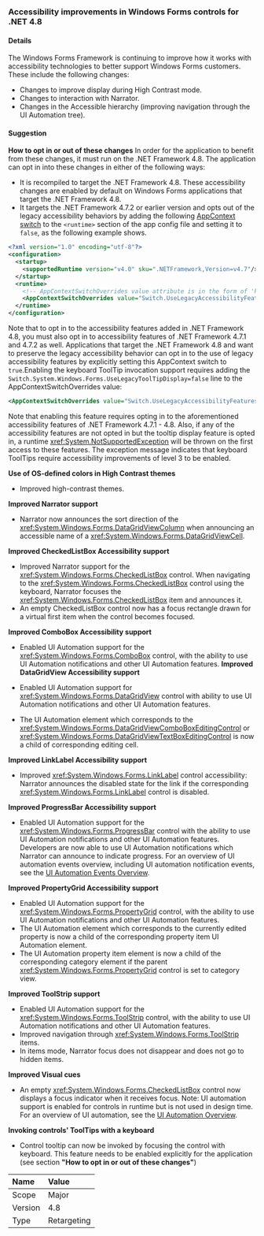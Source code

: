 ### Accessibility improvements in Windows Forms controls for .NET 4.8

#### Details

The Windows Forms Framework is continuing to improve how it works with accessibility technologies to better support Windows Forms customers. These include the following changes:

- Changes to improve display during High Contrast mode.
- Changes to interaction with Narrator.
- Changes in the Accessible hierarchy (improving navigation through the UI Automation tree).

#### Suggestion

**How to opt in or out of these changes**
In order for the application to benefit from these changes, it must run on the .NET Framework 4.8. The application can opt in into these changes in either of the following ways:

- It is recompiled to target the .NET Framework 4.8. These accessibility changes are enabled by default on Windows Forms applications that target the .NET Framework 4.8.
- It targets the .NET Framework 4.7.2 or earlier version and opts out of the legacy accessibility behaviors by adding the following [AppContext switch](https://docs.microsoft.com/dotnet/framework/configure-apps/file-schema/runtime/appcontextswitchoverrides-element) to the `<runtime>` section of the app config file and setting it to `false`, as the following example shows.

```xml
<?xml version="1.0" encoding="utf-8"?>
<configuration>
  <startup>
    <supportedRuntime version="v4.0" sku=".NETFramework,Version=v4.7"/>
  </startup>
  <runtime>
    <!-- AppContextSwitchOverrides value attribute is in the form of 'key1=true/false;key2=true/false  -->
    <AppContextSwitchOverrides value="Switch.UseLegacyAccessibilityFeatures=false;Switch.UseLegacyAccessibilityFeatures.2=false;Switch.UseLegacyAccessibilityFeatures.3=false" />
  </runtime>
</configuration>
```

Note that to opt in to the accessibility features added in .NET Framework 4.8, you must also opt in to accessibility features of .NET Framework 4.7.1 and 4.7.2 as well. Applications that target the .NET Framework 4.8 and want to preserve the legacy accessibility behavior can opt in to the use of legacy accessibility features by explicitly setting this AppContext switch to `true`.Enabling the keyboard ToolTip invocation support requires adding the `Switch.System.Windows.Forms.UseLegacyToolTipDisplay=false` line to the AppContextSwitchOverrides value:

```xml
<AppContextSwitchOverrides value="Switch.UseLegacyAccessibilityFeatures=false;Switch.UseLegacyAccessibilityFeatures.2=false;Switch.UseLegacyAccessibilityFeatures.3=false;Switch.System.Windows.Forms.UseLegacyToolTipDisplay=false" />
```

Note that enabling this feature requires opting in to the aforementioned accessibility features of .NET Framework 4.7.1 - 4.8. Also, if any of the accessibility features are not opted in but the tooltip display feature is opted in, a runtime <xref:System.NotSupportedException> will be thrown on the first access to these features. The exception message indicates that keyboard ToolTips require accessibility improvements of level 3 to be enabled.

**Use of OS-defined colors in High Contrast themes**

- Improved high-contrast themes.

**Improved Narrator support**

- Narrator now announces the sort direction of the <xref:System.Windows.Forms.DataGridViewColumn> when announcing an accessible name of a <xref:System.Windows.Forms.DataGridViewCell>.

**Improved CheckedListBox Accessibility support**

- Improved Narrator support for the <xref:System.Windows.Forms.CheckedListBox> control. When navigating to the <xref:System.Windows.Forms.CheckedListBox> control using the keyboard, Narrator focuses the <xref:System.Windows.Forms.CheckedListBox> item and announces it.
- An empty CheckedListBox control now has a focus rectangle drawn for a virtual first item when the control becomes focused.

**Improved ComboBox Accessibility support**

- Enabled UI Automation support for the <xref:System.Windows.Forms.ComboBox> control, with the ability to use UI Automation notifications and other UI Automation features.
**Improved DataGridView Accessibility support**

- Enabled UI Automation support for <xref:System.Windows.Forms.DataGridView> control with ability to use UI Automation notifications and other UI Automation features.
- The UI Automation element which corresponds to the <xref:System.Windows.Forms.DataGridViewComboBoxEditingControl> or <xref:System.Windows.Forms.DataGridViewTextBoxEditingControl> is now a child of corresponding editing cell.

**Improved LinkLabel Accessibility support**

- Improved <xref:System.Windows.Forms.LinkLabel> control accessibility: Narrator announces the disabled state for the link if the corresponding <xref:System.Windows.Forms.LinkLabel> control is disabled.

**Improved ProgressBar Accessibility support**

- Enabled UI Automation support for the <xref:System.Windows.Forms.ProgressBar> control with the ability to use UI Automation notifications and other UI Automation features. Developers are now able to use UI Automation notifications which Narrator can announce to indicate progress.
For an overview of UI automation events overview, including UI automation notification events, see the [UI Automation Events Overview](https://docs.microsoft.com/windows/desktop/WinAuto/uiauto-eventsoverview).

**Improved PropertyGrid Accessibility support**

- Enabled UI Automation support for the <xref:System.Windows.Forms.PropertyGrid> control, with the ability to use UI Automation notifications and other UI Automation features.
- The UI Automation element which corresponds to the currently edited property is now a child of the corresponding property item UI Automation element.
- The UI Automation property item element is now a child of the corresponding category element if the parent <xref:System.Windows.Forms.PropertyGrid> control is set to category view.

**Improved ToolStrip support**

- Enabled UI Automation support for the <xref:System.Windows.Forms.ToolStrip> control, with the ability to use UI Automation notifications and other UI Automation features.
- Improved navigation through <xref:System.Windows.Forms.ToolStrip> items.
- In items mode, Narrator focus does not disappear and does not go to hidden items.

**Improved Visual cues**

- An empty <xref:System.Windows.Forms.CheckedListBox> control now displays a focus indicator when it receives focus.
Note: UI automation support is enabled for controls in runtime but is not used in design time. For an overview of UI automation, see the [UI Automation Overview](https://docs.microsoft.com/dotnet/framework/ui-automation/ui-automation-overview).

**Invoking controls' ToolTips with a keyboard**

- Control tooltip can now be invoked by focusing the control with keyboard. This feature needs to be enabled explicitly for the application (see section **&quot;How to opt in or out of these changes&quot;**)

| Name    | Value       |
|:--------|:------------|
| Scope   | Major       |
| Version | 4.8         |
| Type    | Retargeting |
